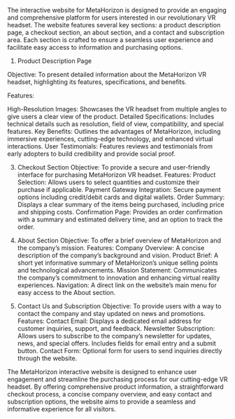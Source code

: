 The interactive website for MetaHorizon is designed to provide an engaging and comprehensive platform for users interested in our revolutionary VR headset. The website features several key sections: a product description page, a checkout section, an about section, and a contact and subscription area. Each section is crafted to ensure a seamless user experience and facilitate easy access to information and purchasing options.

1. Product Description Page

Objective: To present detailed information about the MetaHorizon VR headset, highlighting its features, specifications, and benefits.

Features:

High-Resolution Images: Showcases the VR headset from multiple angles to give users a clear view of the product.
Detailed Specifications: Includes technical details such as resolution, field of view, compatibility, and special features.
Key Benefits: Outlines the advantages of MetaHorizon, including immersive experiences, cutting-edge technology, and enhanced virtual interactions.
User Testimonials: Features reviews and testimonials from early adopters to build credibility and provide social proof.

3. Checkout Section
Objective: To provide a secure and user-friendly interface for purchasing MetaHorizon VR headset.
Features:
Product Selection: Allows users to select quantities and customize their purchase if applicable.
Payment Gateway Integration: Secure payment options including credit/debit cards and digital wallets.
Order Summary: Displays a clear summary of the items being purchased, including price and shipping costs.
Confirmation Page: Provides an order confirmation with a summary and estimated delivery time, and an option to track the order.

3. About Section
Objective: To offer a brief overview of MetaHorizon and the company’s mission.
Features:
Company Overview: A concise description of the company’s background and vision.
Product Brief: A short yet informative summary of MetaHorizon’s unique selling points and technological advancements.
Mission Statement: Communicates the company’s commitment to innovation and enhancing virtual reality experiences.
Navigation: A direct link on the website’s main menu for easy access to the About section.

4. Contact Us and Subscription
Objective: To provide users with a way to contact the company and stay updated on news and promotions.
Features:
Contact Email: Displays a dedicated email address for customer inquiries, support, and feedback.
Newsletter Subscription: Allows users to subscribe to the company’s newsletter for updates, news, and special offers. Includes fields for email entry and a submit button.
Contact Form: Optional form for users to send inquiries directly through the website.

The MetaHorizon interactive website is designed to enhance user engagement and streamline the purchasing process for our cutting-edge VR headset. By offering comprehensive product information, a straightforward checkout process, a concise company overview, and easy contact and subscription options, the website aims to provide a seamless and informative experience for all visitors.

